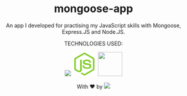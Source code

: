 <h1 align="center">mongoose-app</h1> 

<p align="center">An app I developed for practising my JavaScript skills with Mongoose, Express.JS and Node.JS.</p>

<div align="center">
  
TECHNOLOGIES USED:


<a target="_blank" href="https://developer.mozilla.org/en-US/docs/Web/JavaScript"><img src="https://upload.wikimedia.org/wikipedia/commons/thumb/6/6a/JavaScript-logo.png/64px-JavaScript-logo.png" /></a>
<a href="https://nodejs.org/"><img src="https://raw.githubusercontent.com/devicons/devicon/master/icons/nodejs/nodejs-original.svg" style="width: 64px; height: 64px;" /></a>
<a href="https://www.mongodb.com/brand-resources"><img src="https://upload.wikimedia.org/wikipedia/commons/thumb/9/93/MongoDB_Logo.svg/2560px-MongoDB_Logo.svg.png" style="width: 64px; height: 64px;" /></a> 

</div>


<p align="center">With ❤ by <img src=https://img.shields.io/badge/-dotExtension-black /> <p/>
